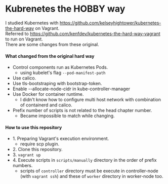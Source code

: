 Kubrenetes the HOBBY way
=====

I studied Kubernetes with https://github.com/kelseyhightower/kubernetes-the-hard-way on Vagrant.  
Referred to https://github.com/kenfdev/kubernetes-the-hard-way-vagrant to run on Vagrant.  
There are some changes from these original.

#### What changed from the original hard way

- Control components run as Kubernetes Pods.
  - using kubelet's flag `--pod-manifest-path`
- Use calico.
- Use tls-bootstraping with bootstrap-token.
- Enable --allocate-node-cidr in kube-controller-manager
- Use Docker for container runtime.
  - I didn't know how to configure multi host network with combination of containerd and calico.
- Prefix number of scripts is not related to the head chapter number.
  - Became impossible to match while changing.

#### How to use this repository

- 1\. Preparing Vagrant's execution environment.
  - require scp plugin.
- 2\. Clone this repository.
- 3\. `vagrant up`
- 4\. Execute scripts in `scripts/manually` directory in the order of prefix numbers.
  - scripts of `controller` directory must be execute in controller-node (with `vagrant ssh`) and these of `worker` directory in worker-node too.
